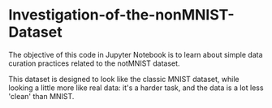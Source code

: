 # Investigation-of-the-nonMNIST-Dataset

The objective of this code in Jupyter Notebook is to learn about simple data curation practices related to the notMNIST dataset.

This dataset is designed to look like the classic MNIST dataset, while looking a little more like real data: it's a harder task, and the data is a lot less 'clean' than MNIST.
